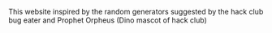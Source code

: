 This website inspired by the random generators suggested by the hack club bug eater and Prophet Orpheus (Dino mascot of hack club)
